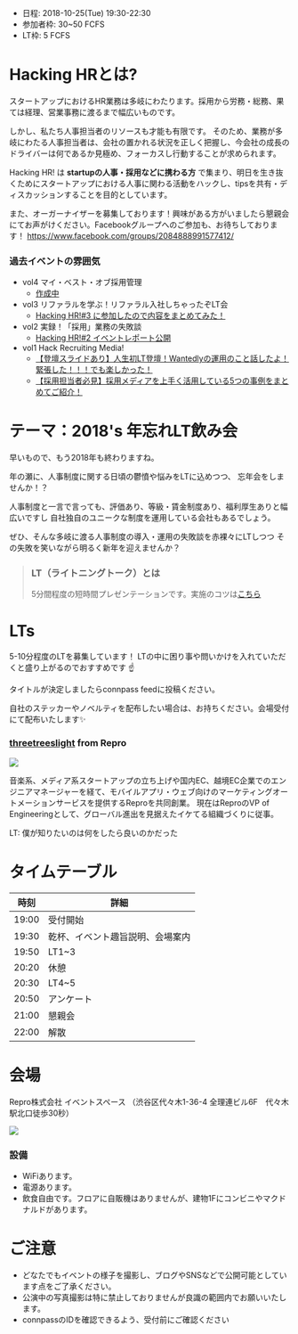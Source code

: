 - 日程: 2018-10-25(Tue) 19:30-22:30
- 参加者枠: 30~50 FCFS
- LT枠: 5 FCFS

# Hacking HRとは?

スタートアップにおけるHR業務は多岐にわたります。採用から労務・総務、果ては経理、営業事務に渡るまで幅広いものです。

しかし、私たち人事担当者のリソースも才能も有限です。
そのため、業務が多岐にわたる人事担当者は、会社の置かれる状況を正しく把握し、今会社の成長のドライバーは何であるか見極め、フォーカスし行動することが求められます。

Hacking HR! は **startupの人事・採用などに携わる方** で集まり、明日を生き抜くためにスタートアップにおける人事に関わる活動をハックし、tipsを共有・ディスカッションすることを目的としています。

また、オーガーナイザーを募集しております！興味がある方がいましたら懇親会にてお声がけください。Facebookグループへのご参加も、お待ちしております！ https://www.facebook.com/groups/2084888991577412/

### 過去イベントの雰囲気

- vol4 マイ・ベスト・オブ採用管理
    - [作成中]()
- vol3 リファラルを学ぶ！リファラル入社しちゃったぞLT会
    - [Hacking HR!#3 に参加したので内容をまとめてみた！](http://hoozm.hatenablog.com/entry/2018/09/26/015431)
- vol2 実録！「採用」業務の失敗談
    - [Hacking HR!#2 イベントレポート公開](https://www.wantedly.com/companies/repro/post_articles/134086)
- vol1 Hack Recruiting Media!
    - [【登壇スライドあり】人生初LT登壇！Wantedlyの運用のこと話したよ！緊張した！！！でも楽しかった！](https://www.wantedly.com/companies/dip/post_articles/127060])
    - [【採用担当者必見】採用メディアを上手く活用している5つの事例をまとめてご紹介！](https://hcm-jinjer.com/media/contents/b-contents-saiyo-hack1-180814/)

# テーマ：2018's 年忘れLT飲み会

早いもので、もう2018年も終わりますね。

年の瀬に、人事制度に関する日頃の鬱憤や悩みをLTに込めつつ、
忘年会をしませんか！？

人事制度と一言で言っても、評価あり、等級・賃金制度あり、福利厚生ありと幅広いですし
自社独自のユニークな制度を運用している会社もあるでしょう。

ぜひ、そんな多岐に渡る人事制度の導入・運用の失敗談を赤裸々にLTしつつ
その失敗を笑いながら明るく新年を迎えませんか？


> ### LT（ライトニングトーク）とは
> 5分間程度の短時間プレゼンテーションです。実施のコツは[こちら](http://develtips.com/etc/239)

# LTs

5-10分程度のLTを募集しています！
LTの中に困り事や問いかけを入れていただくと盛り上がるのでおすすめです ☝️

タイトルが決定しましたらconnpass feedに投稿ください。

自社のステッカーやノベルティを配布したい場合は、お持ちください。会場受付にて配布いたします✨

### [threetreeslight](https://twitter.com/threetreeslight) from Repro

![](https://pbs.twimg.com/profile_images/668402457978908672/2bdWkA5R_200x200.jpg)

音楽系、メディア系スタートアップの立ち上げや国内EC、越境EC企業でのエンジニアマネージャーを経て、モバイルアプリ・ウェブ向けのマーケティングオートメーションサービスを提供するReproを共同創業。
現在はReproのVP of Engineeringとして、グローバル進出を見据えたイケてる組織づくりに従事。

LT: 僕が知りたいのは何をしたら良いのかだった

# タイムテーブル

時刻 | 詳細
--- | ---
19:00 | 受付開始
19:30 | 乾杯、イベント趣旨説明、会場案内
19:50 | LT1~3
20:20 | 休憩
20:30 | LT4~5
20:50 | アンケート
21:00 | 懇親会
22:00 | 解散

# 会場

Repro株式会社 イベントスペース （渋谷区代々木1-36-4 全理連ビル6F　代々木駅北口徒歩30秒）

![](https://img.esa.io/uploads/production/attachments/2285/2018/07/26/21575/1e37e577-377a-4c99-88d0-a84accdce5be.jpg)

### 設備

- WiFiあります。
- 電源あります。
- 飲食自由です。フロアに自販機はありませんが、建物1Fにコンビニやマクドナルドがあります。

# ご注意

- どなたでもイベントの様子を撮影し、ブログやSNSなどで公開可能としています点をご了承ください。
- 公演中の写真撮影は特に禁止しておりませんが良識の範囲内でお願いいたします。
- connpassのIDを確認できるよう、受付前にご確認ください
